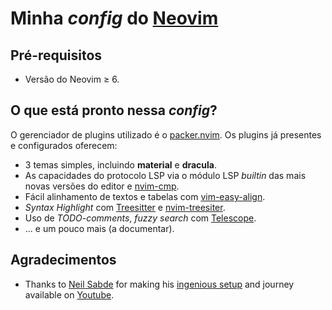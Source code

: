 # Minha *config* do [Neovim](https://github.com/neovim/neovim) 

## Pré-requisitos

- Versão do Neovim ≥ 6.

## O que está pronto nessa *config*?

O gerenciador de plugins utilizado é o [packer.nvim](https://github.com/wbthomason/packer.nvim). Os plugins já presentes e configurados oferecem:
- 3 temas simples, incluindo **material** e **dracula**.
- As capacidades do protocolo LSP via o módulo LSP *builtin* das mais novas versões do editor e [nvim-cmp](https://github.com/hrsh7th/nvim-cmp/).
- Fácil alinhamento de textos e tabelas com [vim-easy-align](https://github.com/junegunn/vim-easy-align).
- *Syntax Highlight* com [Treesitter](https://github.com/tree-sitter/tree-sitter) e [nvim-treesiter](https://github.com/nvim-treesitter/nvim-treesitter).
- Uso de *TODO-comments*, *fuzzy search* com [Telescope](https://github.com/nvim-telescope/telescope.nvim).
- ... e um pouco mais (a documentar).

## Agradecimentos

- Thanks to [Neil Sabde](https://github.com/hackorum) for making his [ingenious setup](https://github.com/hackorum/nfs) and journey available on [Youtube](https://youtube.com/playlist?list=PLPDVgSbOnt7LXQ8DTzu37UwCpA0elyD0V).



